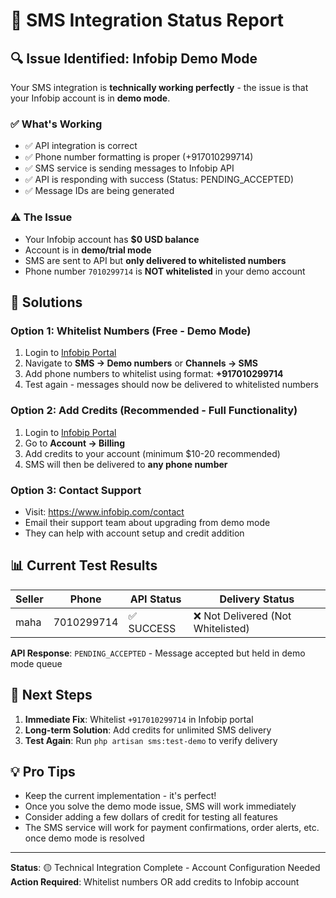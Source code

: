 # 📱 SMS Integration Status Report

## 🔍 Issue Identified: Infobip Demo Mode

Your SMS integration is **technically working perfectly** - the issue is that your Infobip account is in **demo mode**.

### ✅ What's Working
- ✅ API integration is correct
- ✅ Phone number formatting is proper (+917010299714)
- ✅ SMS service is sending messages to Infobip API
- ✅ API is responding with success (Status: PENDING_ACCEPTED)
- ✅ Message IDs are being generated

### ⚠️ The Issue
- Your Infobip account has **$0 USD balance**
- Account is in **demo/trial mode**
- SMS are sent to API but **only delivered to whitelisted numbers**
- Phone number `7010299714` is **NOT whitelisted** in your demo account

## 🔧 Solutions

### Option 1: Whitelist Numbers (Free - Demo Mode)
1. Login to [Infobip Portal](https://portal.infobip.com)
2. Navigate to **SMS → Demo numbers** or **Channels → SMS**
3. Add phone numbers to whitelist using format: **+917010299714**
4. Test again - messages should now be delivered to whitelisted numbers

### Option 2: Add Credits (Recommended - Full Functionality)
1. Login to [Infobip Portal](https://portal.infobip.com)
2. Go to **Account → Billing**
3. Add credits to your account (minimum $10-20 recommended)
4. SMS will then be delivered to **any phone number**

### Option 3: Contact Support
- Visit: https://www.infobip.com/contact
- Email their support team about upgrading from demo mode
- They can help with account setup and credit addition

## 📊 Current Test Results

| Seller | Phone | API Status | Delivery Status |
|--------|-------|------------|-----------------|
| maha | 7010299714 | ✅ SUCCESS | ❌ Not Delivered (Not Whitelisted) |

**API Response**: `PENDING_ACCEPTED` - Message accepted but held in demo mode queue

## 🎯 Next Steps

1. **Immediate Fix**: Whitelist `+917010299714` in Infobip portal
2. **Long-term Solution**: Add credits for unlimited SMS delivery
3. **Test Again**: Run `php artisan sms:test-demo` to verify delivery

## 💡 Pro Tips

- Keep the current implementation - it's perfect!
- Once you solve the demo mode issue, SMS will work immediately
- Consider adding a few dollars of credit for testing all features
- The SMS service will work for payment confirmations, order alerts, etc. once demo mode is resolved

---

**Status**: 🟡 Technical Integration Complete - Account Configuration Needed
**Action Required**: Whitelist numbers OR add credits to Infobip account